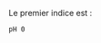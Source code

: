 Le premier indice est :

`pH 0`

<script type="text/javascript">
  console.log("Changement de base")
</script>
